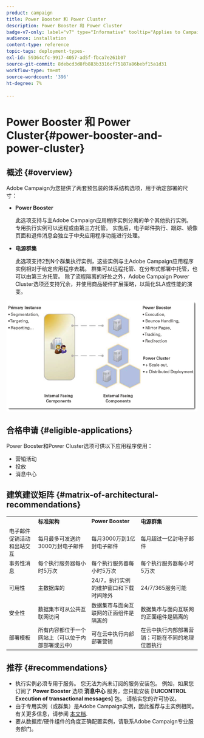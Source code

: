 ```yaml
---
product: campaign
title: Power Booster 和 Power Cluster
description: Power Booster 和 Power Cluster
badge-v7-only: label="v7" type="Informative" tooltip="Applies to Campaign Classic v7 only"
audience: installation
content-type: reference
topic-tags: deployment-types-
exl-id: 59364cfc-9917-4057-ad5f-fbca7e261b07
source-git-commit: 8debcd3d8fb883b3316cf75187a86bebf15a1d31
workflow-type: tm+mt
source-wordcount: '396'
ht-degree: 7%

---
```


# Power Booster 和 Power Cluster{#power-booster-and-power-cluster}



## 概述 {#overview}

Adobe Campaign为您提供了两套预包装的体系结构选项，用于确定部署的尺寸：

* **Power Booster**

   此选项支持与主Adobe Campaign应用程序实例分离的单个其他执行实例。 专用执行实例可以远程或由第三方托管。 实施后，电子邮件执行、跟踪、镜像页面和退件消息会独立于中央应用程序功能进行处理。

* **电源群集**

   此选项支持2到N个群集执行实例，这些实例与主Adobe Campaign应用程序实例相对于给定应用程序去耦。 群集可以远程托管、在分布式部署中托管，也可以由第三方托管。 除了流程隔离的好处之外，Adobe Campaign Power Cluster选项还支持冗余，并使用商品硬件扩展策略，以简化SLA或性能的演变。

![](assets/architectural_options_diagram.png)

## 合格申请 {#eligible-applications}

Power Booster和Power Cluster选项可供以下应用程序使用：

* 营销活动
* 投放
* 消息中心

## 建筑建议矩阵 {#matrix-of-architectural-recommendations}

<table> 
 <tbody> 
  <tr> 
   <td> </td> 
   <td> <strong>标准架构</strong><br /> </td> 
   <td> <strong>Power Booster</strong><br /> </td> 
   <td> <strong>电源群集</strong><br /> </td> 
  </tr> 
  <tr> 
   <td> 电子邮件促销活动和出站交互<br /> </td> 
   <td> 每月最多可发送约3000万封电子邮件<br /> </td> 
   <td> 每月3000万到1亿封电子邮件<br /> </td> 
   <td> 每月超过一亿封电子邮件<br /> </td> 
  </tr> 
  <tr> 
   <td> 事务性消息<br /> </td> 
   <td> 每个执行服务器每小时5万次<br /> </td> 
   <td> 每个执行服务器每小时5万次<br /> </td> 
   <td> 每个执行服务器每小时5万次<br /> </td> 
  </tr> 
  <tr> 
   <td> 可用性<br /> </td> 
   <td> 主数据库的<br /> </td> 
   <td> 24/7，执行实例的维护窗口和下载时间除外<br /> </td> 
   <td> 24/7/365服务可能<br /> </td> 
  </tr> 
  <tr> 
   <td> 安全性<br /> </td> 
   <td> 数据集市可从公共互联网访问<br /> </td> 
   <td> 数据集市与面向互联网的正面组件是隔离的<br /> </td> 
   <td> 数据集市与面向互联网的正面组件是隔离的<br /> </td> 
  </tr> 
  <tr> 
   <td> 部署模板<br /> </td> 
   <td> 所有内容都位于一个网站上（可以位于内部部署或云中）<br /> </td> 
   <td> 可在云中执行内部部署营销<br /> </td> 
   <td> 在云中执行内部部署营销；可能在不同的地理位置执行<br /> </td> 
  </tr> 
 </tbody> 
</table>

## 推荐 {#recommendations}

* 执行实例必须专用于服务。 您无法为尚未订阅的服务安装包。 例如，如果您订阅了 **Power Booster** 选项 **消息中心** 服务，您只能安装 **[!UICONTROL Execution of transactional messages]** 包。 请核实您的许可协议。
* 由于专用实例（或群集）是Adobe Campaign实例，因此推荐与主实例相同。 有关更多信息，请参阅 [本文档](../../production/using/foreword.md).
* 要从数据库/硬件组件的角度正确配置实例，请联系Adobe Campaign专业服务部门。
